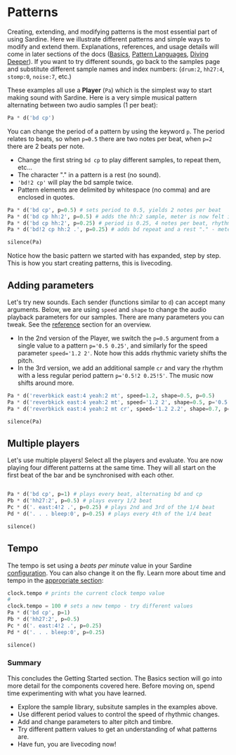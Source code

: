 # Patterns

Creating, extending, and modifying patterns is the most essential part of using Sardine. Here we illustrate different patterns and simple ways to modify and extend them. Explanations, references, and usage details will come in later sections of the docs ([Basics](../basics.md), [Pattern Languages](../pattern_languages.md), [Diving Deeper](../diving_deeper.md)). If you want to try different sounds, go back to the samples page and substitute different sample names and index numbers: (`drum:2`, `hh27:4`, `stomp:0`, `noise:7`, etc.)

These examples all use a **Player** (`Pa`) which is the simplest way to start making sound with Sardine. Here is a very simple musical pattern alternating between two audio samples (1 per beat):

```python
Pa * d('bd cp')
```

You can change the period of a pattern by using the keyword `p`. The period relates to beats, so when `p=0.5` there are two notes per beat, when `p=2` there are 2 beats per note. 
- Change the first string `bd cp` to play different samples, to repeat them, etc... 
- The character "." in a pattern is a rest (no sound). 
- `'bd!2 cp'` will play the bd sample twice.  
- Pattern elements are delimited by whitespace (no comma) and are enclosed in quotes. 

```python
Pa * d('bd cp', p=0.5) # sets period to 0.5, yields 2 notes per beat
Pa * d('bd cp hh:2', p=0.5) # adds the hh:2 sample, meter is now felt in 3
Pa * d('bd cp hh:2', p=0.25) # period is 0.25, 4 notes per beat, rhythm is twice as fast
Pa * d('bd!2 cp hh:2 .', p=0.25) # adds bd repeat and a rest "." - meter is felt in 5.

silence(Pa)
```
Notice how the basic pattern we started with has expanded, step by step. This is how you start creating patterns, this is livecoding. 

## Adding parameters

Let's try new sounds. Each sender (functions similar to `d`) can accept many arguments. Below, we are using `speed` and `shape` to change the audio playback parameters for our samples. There are many parameters you can tweak. See the [reference](../audio_engine.md) section for an overview.

- In the 2nd version of the Player, we switch the `p=0.5` argument from a single value to a pattern `p='0.5 0.25'`, and similarly for the speed parameter `speed='1.2 2'`. Note how this adds rhythmic variety shifts the pitch. 
- In the 3rd version, we add an additional sample `cr` and vary the rhythm with a less regular period pattern `p='0.5!2 0.25!5'`. The music now shifts around more. 

```python
Pa * d('reverbkick east:4 yeah:2 mt', speed=1.2, shape=0.5, p=0.5) 
Pa * d('reverbkick east:4 yeah:2 mt', speed='1.2 2', shape=0.5, p='0.5 0.25')
Pa * d('reverbkick east:4 yeah:2 mt cr', speed='1.2 2.2', shape=0.7, p='0.5!2 0.25!5')

silence(Pa)
```

## Multiple players

Let's use multiple players! Select all the players and evaluate. You are now playing four different patterns at the same time. They will all start on the first beat of the bar and be synchronised with each other.

```python

Pa * d('bd cp', p=1) # plays every beat, alternating bd and cp
Pb * d('hh27:2', p=0.5) # plays every 1/2 beat
Pc * d('. east:4!2 .', p=0.25) # plays 2nd and 3rd of the 1/4 beat
Pd * d('. . . bleep:0', p=0.25) # plays every 4th of the 1/4 beat

silence()
```

## Tempo

The tempo is set using a *beats per minute* value in your Sardine [configuration](../configuration.md). You can also change it on the fly.
Learn more about time and tempo in the [appropriate section](../basics/tempo_and_playback.md):

```python
clock.tempo # prints the current clock tempo value
#
clock.tempo = 100 # sets a new tempo - try different values
Pa * d('bd cp', p=1)
Pb * d('hh27:2', p=0.5)
Pc * d('. east:4!2 .', p=0.25)
Pd * d('. . . bleep:0', p=0.25)

silence()
```

### Summary 
This concludes the Getting Started section. The Basics section will go into more detail for the components covered here. Before moving on, spend time experimenting with what you have learned. 
- Explore the sample library, subsitute samples in the examples above.
- Use different period values to control the speed of rhythmic changes.
- Add and change parameters to alter pitch and timbre.
- Try different pattern values to get an understanding of what patterns are. 
- Have fun, you are livecoding now!



